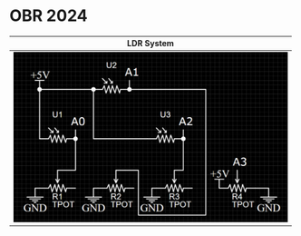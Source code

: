 # OBR 2024

|           **LDR System**           |
|:----------------------------------:|
| <img src="./images/ldr.png" height="300px"> |
